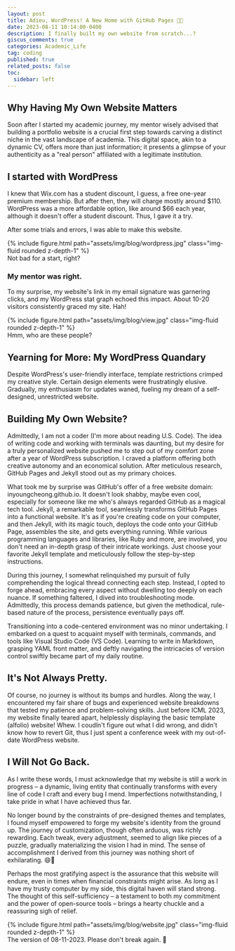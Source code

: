 ```yaml
---
layout: post
title: Adieu, WordPress! A New Home with GitHub Pages 🚀🌟
date: 2023-08-11 10:14:00-0400
description: I finally built my own website from scratch...? 
giscus_comments: true
categories: Academic_Life
tag: coding
published: true
related_posts: false
toc:
  sidebar: left
---
```



## Why Having My Own Website Matters

Soon after I started my academic journey, my mentor wisely advised that building a portfolio website is a crucial first step towards carving a distinct niche in the vast landscape of academia. This digital space, akin to a dynamic CV, offers more than just information; it presents a glimpse of your authenticity as a "real person" affiliated with a legitimate institution.


## I started with WordPress

I knew that Wix.com has a student discount, I guess, a free one-year premium membership. But after then, they will charge mostly around $110. WordPress was a more affordable option, like around $66 each year, although it doesn't offer a student discount. Thus, I gave it a try. 

After some trials and errors, I was able to make this website. 

  <div class="row mt-3">
    <div class="col-sm mt-3 mt-md-0">
        {% include figure.html path="assets/img/blog/wordpress.jpg" class="img-fluid rounded z-depth-1" %}
    </div>
</div>
<div class="caption">
    Not bad for a start, right? 
</div>


### My mentor was right. 

To my surprise, my website's link in my email signature was garnering clicks, and my WordPress stat graph echoed this impact. About 10-20 visitors consistently graced my site. Hah!

 <div class="row mt-3">
    <div class="col-sm mt-3 mt-md-0">
        {% include figure.html path="assets/img/blog/view.jpg" class="img-fluid rounded z-depth-1" %}
    </div>
</div>
<div class="caption">
    Hmm, who are these people? 
</div>

## Yearning for More: My WordPress Quandary

Despite WordPress's user-friendly interface, template restrictions crimped my creative style. Certain design elements were frustratingly elusive. Gradually, my enthusiasm for updates waned, fueling my dream of a self-designed, unrestricted website.

## Building My Own Website?

Admittedly, I am not a coder (I'm more about reading U.S. Code). The idea of writing code and working with terminals was daunting, but my desire for a truly personalized website pushed me to step out of my comfort zone after a year of WordPress subscription. I craved a platform offering both creative autonomy and an economical solution. After meticulous research, GitHub Pages and Jekyll stood out as my primary choices.

What took me by surprise was GitHub's offer of a free website domain: inyoungcheong.github.io. It doesn't look shabby, maybe even cool, especially for someone like me who's always regarded GitHub as a magical tech tool. Jekyll, a remarkable tool, seamlessly transforms GitHub Pages into a functional website. It's as if you're creating code on your computer, and then Jekyll, with its magic touch, deploys the code onto your GitHub Page, assembles the site, and gets everything running. While various programming languages and libraries, like Ruby and more, are involved, you don't need an in-depth grasp of their intricate workings. Just choose your favorite Jekyll template and meticulously follow the step-by-step instructions.

During this journey, I somewhat relinquished my pursuit of fully comprehending the logical thread connecting each step. Instead, I opted to forge ahead, embracing every aspect without dwelling too deeply on each nuance. If something faltered, I dived into troubleshooting mode. Admittedly, this process demands patience, but given the methodical, rule-based nature of the process, persistence eventually pays off.

Transitioning into a code-centered environment was no minor undertaking. I embarked on a quest to acquaint myself with terminals, commands, and tools like Visual Studio Code (VS Code). Learning to write in Markdown, grasping YAML front matter, and deftly navigating the intricacies of version control swiftly became part of my daily routine.

## It's Not Always Pretty. 

Of course, no journey is without its bumps and hurdles. Along the way, I encountered my fair share of bugs and experienced website breakdowns that tested my patience and problem-solving skills. Just before ICML 2023, my website finally teared apart, helplessly displaying the basic template (alfolio) website! Whew. I coudln't figure out what I did wrong, and didn't know how to revert Git, thus I just spent a conference week with my out-of-date WordPress website. 


## I Will Not Go Back. 

As I write these words, I must acknowledge that my website is still a work in progress – a dynamic, living entity that continually transforms with every line of code I craft and every bug I mend. Imperfections notwithstanding, I take pride in what I have achieved thus far.

No longer bound by the constraints of pre-designed themes and templates, I found myself empowered to forge my website's identity from the ground up. The journey of customization, though often arduous, was richly rewarding. Each tweak, every adjustment, seemed to align like pieces of a puzzle, gradually materializing the vision I had in mind. The sense of accomplishment I derived from this journey was nothing short of exhilarating. 😄🌟

Perhaps the most gratifying aspect is the assurance that this website will endure, even in times when financial constraints might arise. As long as I have my trusty computer by my side, this digital haven will stand strong. The thought of this self-sufficiency – a testament to both my commitment and the power of open-source tools – brings a hearty chuckle and a reassuring sigh of relief.


 <div class="row mt-3">
    <div class="col-sm mt-3 mt-md-0">
        {% include figure.html path="assets/img/blog/website.jpg" class="img-fluid rounded z-depth-1" %}
    </div>
</div>
<div class="caption">
    The version of 08-11-2023. Please don't break again. 🙏 
</div>






